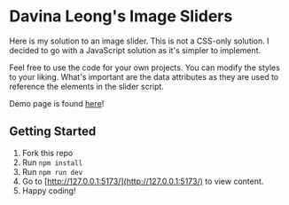 # Davina Leong's Image Sliders

Here is my solution to an image slider. This is not a CSS-only solution. I decided to go with a JavaScript solution as it's simpler to implement.

Feel free to use the code for your own projects. You can modify the styles to your liking. What's important are the data attributes as they are used to reference the elements in the slider script.

Demo page is found [here](https://davinaleong.github.io/proj-image-slider/)!

## Getting Started

1. Fork this repo
2. Run `npm install`
3. Run `npm run dev`
4. Go to [http://127.0.0.1:5173/](http://127.0.0.1:5173/) to view content.
5. Happy coding!
